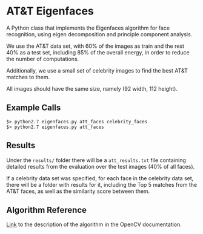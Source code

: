 AT&T Eigenfaces
===
A Python class that implements the Eigenfaces algorithm
for face recognition, using eigen decomposition and
principle component analysis.

We use the AT&T data set, with 60% of the images as train
and the rest 40% as a test set, including 85% of the 
overall energy, in order to reduce the number of computations.

Additionally, we use a small set of celebrity images to
find the best AT&T matches to them.

All images should have the same size, namely (92 width, 112 height).


Example Calls
---

    $> python2.7 eigenfaces.py att_faces celebrity_faces
    $> python2.7 eigenfaces.py att_faces

Results
---
Under the `results/` folder there will be a `att_results.txt` file containing detailed results from the evaluation over the test images (40% of all faces).

If a celebrity data set was specified, for each face in the celebrity data set, there will be a folder with results for it, including the Top 5 matches from the AT&T faces, as well as the similarity score between them.

Algorithm Reference
---
[Link](http://docs.opencv.org/modules/contrib/doc/facerec/facerec_tutorial.html#algorithmic-description) to the description of the algorithm in the OpenCV documentation.
